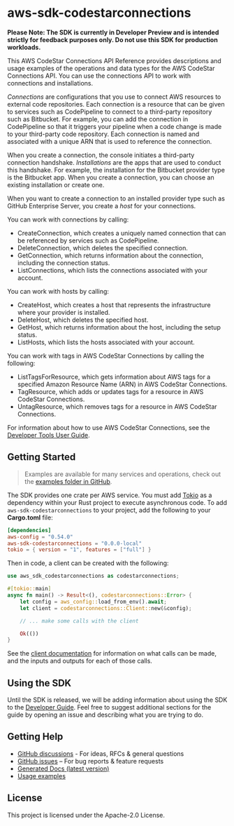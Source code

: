 # aws-sdk-codestarconnections

**Please Note: The SDK is currently in Developer Preview and is intended strictly for
feedback purposes only. Do not use this SDK for production workloads.**

This AWS CodeStar Connections API Reference provides descriptions and usage examples of the operations and data types for the AWS CodeStar Connections API. You can use the connections API to work with connections and installations.

_Connections_ are configurations that you use to connect AWS resources to external code repositories. Each connection is a resource that can be given to services such as CodePipeline to connect to a third-party repository such as Bitbucket. For example, you can add the connection in CodePipeline so that it triggers your pipeline when a code change is made to your third-party code repository. Each connection is named and associated with a unique ARN that is used to reference the connection.

When you create a connection, the console initiates a third-party connection handshake. _Installations_ are the apps that are used to conduct this handshake. For example, the installation for the Bitbucket provider type is the Bitbucket app. When you create a connection, you can choose an existing installation or create one.

When you want to create a connection to an installed provider type such as GitHub Enterprise Server, you create a _host_ for your connections.

You can work with connections by calling:
  - CreateConnection, which creates a uniquely named connection that can be referenced by services such as CodePipeline.
  - DeleteConnection, which deletes the specified connection.
  - GetConnection, which returns information about the connection, including the connection status.
  - ListConnections, which lists the connections associated with your account.

You can work with hosts by calling:
  - CreateHost, which creates a host that represents the infrastructure where your provider is installed.
  - DeleteHost, which deletes the specified host.
  - GetHost, which returns information about the host, including the setup status.
  - ListHosts, which lists the hosts associated with your account.

You can work with tags in AWS CodeStar Connections by calling the following:
  - ListTagsForResource, which gets information about AWS tags for a specified Amazon Resource Name (ARN) in AWS CodeStar Connections.
  - TagResource, which adds or updates tags for a resource in AWS CodeStar Connections.
  - UntagResource, which removes tags for a resource in AWS CodeStar Connections.

For information about how to use AWS CodeStar Connections, see the [Developer Tools User Guide](https://docs.aws.amazon.com/dtconsole/latest/userguide/welcome-connections.html).

## Getting Started

> Examples are available for many services and operations, check out the
> [examples folder in GitHub](https://github.com/awslabs/aws-sdk-rust/tree/main/examples).

The SDK provides one crate per AWS service. You must add [Tokio](https://crates.io/crates/tokio)
as a dependency within your Rust project to execute asynchronous code. To add `aws-sdk-codestarconnections` to
your project, add the following to your **Cargo.toml** file:

```toml
[dependencies]
aws-config = "0.54.0"
aws-sdk-codestarconnections = "0.0.0-local"
tokio = { version = "1", features = ["full"] }
```

Then in code, a client can be created with the following:

```rust
use aws_sdk_codestarconnections as codestarconnections;

#[tokio::main]
async fn main() -> Result<(), codestarconnections::Error> {
    let config = aws_config::load_from_env().await;
    let client = codestarconnections::Client::new(&config);

    // ... make some calls with the client

    Ok(())
}
```

See the [client documentation](https://docs.rs/aws-sdk-codestarconnections/latest/aws_sdk_codestarconnections/client/struct.Client.html)
for information on what calls can be made, and the inputs and outputs for each of those calls.

## Using the SDK

Until the SDK is released, we will be adding information about using the SDK to the
[Developer Guide](https://docs.aws.amazon.com/sdk-for-rust/latest/dg/welcome.html). Feel free to suggest
additional sections for the guide by opening an issue and describing what you are trying to do.

## Getting Help

* [GitHub discussions](https://github.com/awslabs/aws-sdk-rust/discussions) - For ideas, RFCs & general questions
* [GitHub issues](https://github.com/awslabs/aws-sdk-rust/issues/new/choose) – For bug reports & feature requests
* [Generated Docs (latest version)](https://awslabs.github.io/aws-sdk-rust/)
* [Usage examples](https://github.com/awslabs/aws-sdk-rust/tree/main/examples)

## License

This project is licensed under the Apache-2.0 License.


